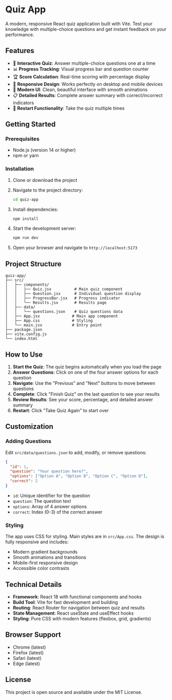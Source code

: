 # Quiz App

A modern, responsive React quiz application built with Vite. Test your knowledge with multiple-choice questions and get instant feedback on your performance.

## Features

- 🎯 **Interactive Quiz**: Answer multiple-choice questions one at a time
- 📊 **Progress Tracking**: Visual progress bar and question counter
- 🏆 **Score Calculation**: Real-time scoring with percentage display
- 📱 **Responsive Design**: Works perfectly on desktop and mobile devices
- 🎨 **Modern UI**: Clean, beautiful interface with smooth animations
- 📋 **Detailed Results**: Complete answer summary with correct/incorrect indicators
- 🔄 **Restart Functionality**: Take the quiz multiple times

## Getting Started

### Prerequisites

- Node.js (version 14 or higher)
- npm or yarn

### Installation

1. Clone or download the project
2. Navigate to the project directory:

   ```bash
   cd quiz-app
   ```

3. Install dependencies:

   ```bash
   npm install
   ```

4. Start the development server:

   ```bash
   npm run dev
   ```

5. Open your browser and navigate to `http://localhost:5173`

## Project Structure

```
quiz-app/
├── src/
│   ├── components/
│   │   ├── Quiz.jsx          # Main quiz component
│   │   ├── Question.jsx      # Individual question display
│   │   ├── ProgressBar.jsx   # Progress indicator
│   │   └── Results.jsx       # Results page
│   ├── data/
│   │   └── questions.json    # Quiz questions data
│   ├── App.jsx              # Main app component
│   ├── App.css              # Styling
│   └── main.jsx             # Entry point
├── package.json
├── vite.config.js
└── index.html
```

## How to Use

1. **Start the Quiz**: The quiz begins automatically when you load the page
2. **Answer Questions**: Click on one of the four answer options for each question
3. **Navigate**: Use the "Previous" and "Next" buttons to move between questions
4. **Complete**: Click "Finish Quiz" on the last question to see your results
5. **Review Results**: See your score, percentage, and detailed answer summary
6. **Restart**: Click "Take Quiz Again" to start over

## Customization

### Adding Questions

Edit `src/data/questions.json` to add, modify, or remove questions:

```json
{
  "id": 1,
  "question": "Your question here?",
  "options": ["Option A", "Option B", "Option C", "Option D"],
  "correct": 2
}
```

- `id`: Unique identifier for the question
- `question`: The question text
- `options`: Array of 4 answer options
- `correct`: Index (0-3) of the correct answer

### Styling

The app uses CSS for styling. Main styles are in `src/App.css`. The design is fully responsive and includes:

- Modern gradient backgrounds
- Smooth animations and transitions
- Mobile-first responsive design
- Accessible color contrasts

## Technical Details

- **Framework**: React 18 with functional components and hooks
- **Build Tool**: Vite for fast development and building
- **Routing**: React Router for navigation between quiz and results
- **State Management**: React useState and useEffect hooks
- **Styling**: Pure CSS with modern features (flexbox, grid, gradients)

## Browser Support

- Chrome (latest)
- Firefox (latest)
- Safari (latest)
- Edge (latest)

## License

This project is open source and available under the MIT License.
